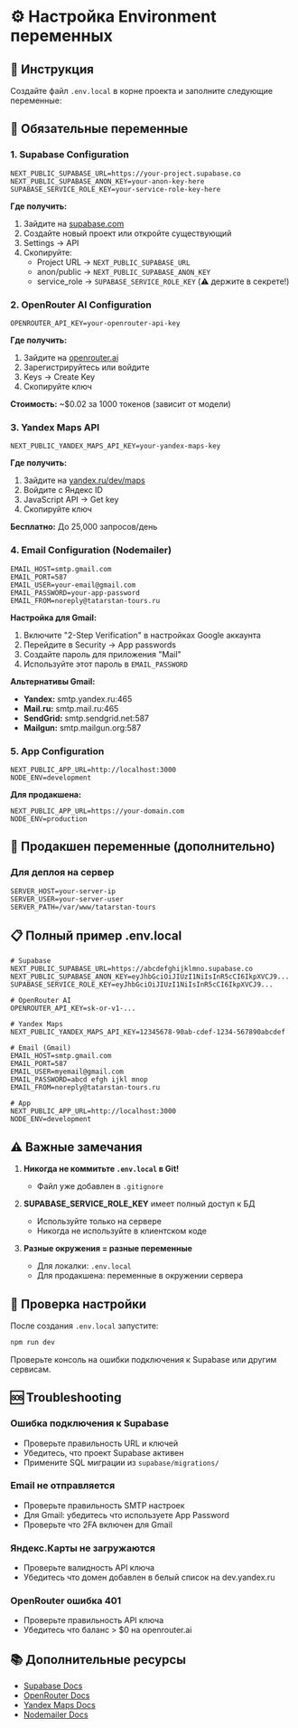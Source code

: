 # ⚙️ Настройка Environment переменных

## 📝 Инструкция

Создайте файл `.env.local` в корне проекта и заполните следующие переменные:

## 🔑 Обязательные переменные

### 1. Supabase Configuration
```env
NEXT_PUBLIC_SUPABASE_URL=https://your-project.supabase.co
NEXT_PUBLIC_SUPABASE_ANON_KEY=your-anon-key-here
SUPABASE_SERVICE_ROLE_KEY=your-service-role-key-here
```

**Где получить:**
1. Зайдите на [supabase.com](https://supabase.com)
2. Создайте новый проект или откройте существующий
3. Settings → API
4. Скопируйте:
   - Project URL → `NEXT_PUBLIC_SUPABASE_URL`
   - anon/public → `NEXT_PUBLIC_SUPABASE_ANON_KEY`
   - service_role → `SUPABASE_SERVICE_ROLE_KEY` (⚠️ держите в секрете!)

### 2. OpenRouter AI Configuration
```env
OPENROUTER_API_KEY=your-openrouter-api-key
```

**Где получить:**
1. Зайдите на [openrouter.ai](https://openrouter.ai)
2. Зарегистрируйтесь или войдите
3. Keys → Create Key
4. Скопируйте ключ

**Стоимость:** ~$0.02 за 1000 токенов (зависит от модели)

### 3. Yandex Maps API
```env
NEXT_PUBLIC_YANDEX_MAPS_API_KEY=your-yandex-maps-key
```

**Где получить:**
1. Зайдите на [yandex.ru/dev/maps](https://yandex.ru/dev/maps/)
2. Войдите с Яндекс ID
3. JavaScript API → Get key
4. Скопируйте ключ

**Бесплатно:** До 25,000 запросов/день

### 4. Email Configuration (Nodemailer)
```env
EMAIL_HOST=smtp.gmail.com
EMAIL_PORT=587
EMAIL_USER=your-email@gmail.com
EMAIL_PASSWORD=your-app-password
EMAIL_FROM=noreply@tatarstan-tours.ru
```

**Настройка для Gmail:**
1. Включите "2-Step Verification" в настройках Google аккаунта
2. Перейдите в Security → App passwords
3. Создайте пароль для приложения "Mail"
4. Используйте этот пароль в `EMAIL_PASSWORD`

**Альтернативы Gmail:**
- **Yandex:** smtp.yandex.ru:465
- **Mail.ru:** smtp.mail.ru:465
- **SendGrid:** smtp.sendgrid.net:587
- **Mailgun:** smtp.mailgun.org:587

### 5. App Configuration
```env
NEXT_PUBLIC_APP_URL=http://localhost:3000
NODE_ENV=development
```

**Для продакшена:**
```env
NEXT_PUBLIC_APP_URL=https://your-domain.com
NODE_ENV=production
```

## 🚀 Продакшен переменные (дополнительно)

### Для деплоя на сервер
```env
SERVER_HOST=your-server-ip
SERVER_USER=your-server-user
SERVER_PATH=/var/www/tatarstan-tours
```

## 📋 Полный пример .env.local

```env
# Supabase
NEXT_PUBLIC_SUPABASE_URL=https://abcdefghijklmno.supabase.co
NEXT_PUBLIC_SUPABASE_ANON_KEY=eyJhbGciOiJIUzI1NiIsInR5cCI6IkpXVCJ9...
SUPABASE_SERVICE_ROLE_KEY=eyJhbGciOiJIUzI1NiIsInR5cCI6IkpXVCJ9...

# OpenRouter AI
OPENROUTER_API_KEY=sk-or-v1-...

# Yandex Maps
NEXT_PUBLIC_YANDEX_MAPS_API_KEY=12345678-90ab-cdef-1234-567890abcdef

# Email (Gmail)
EMAIL_HOST=smtp.gmail.com
EMAIL_PORT=587
EMAIL_USER=myemail@gmail.com
EMAIL_PASSWORD=abcd efgh ijkl mnop
EMAIL_FROM=noreply@tatarstan-tours.ru

# App
NEXT_PUBLIC_APP_URL=http://localhost:3000
NODE_ENV=development
```

## ⚠️ Важные замечания

1. **Никогда не коммитьте `.env.local` в Git!**
   - Файл уже добавлен в `.gitignore`

2. **SUPABASE_SERVICE_ROLE_KEY** имеет полный доступ к БД
   - Используйте только на сервере
   - Никогда не используйте в клиентском коде

3. **Разные окружения = разные переменные**
   - Для локалки: `.env.local`
   - Для продакшена: переменные в окружении сервера

## 🔧 Проверка настройки

После создания `.env.local` запустите:

```bash
npm run dev
```

Проверьте консоль на ошибки подключения к Supabase или другим сервисам.

## 🆘 Troubleshooting

### Ошибка подключения к Supabase
- Проверьте правильность URL и ключей
- Убедитесь, что проект Supabase активен
- Примените SQL миграции из `supabase/migrations/`

### Email не отправляется
- Проверьте правильность SMTP настроек
- Для Gmail: убедитесь что используете App Password
- Проверьте что 2FA включен для Gmail

### Яндекс.Карты не загружаются
- Проверьте валидность API ключа
- Убедитесь что домен добавлен в белый список на dev.yandex.ru

### OpenRouter ошибка 401
- Проверьте правильность API ключа
- Убедитесь что баланс > $0 на openrouter.ai

## 📚 Дополнительные ресурсы

- [Supabase Docs](https://supabase.com/docs)
- [OpenRouter Docs](https://openrouter.ai/docs)
- [Yandex Maps Docs](https://yandex.ru/dev/maps/jsapi/doc/2.1/)
- [Nodemailer Docs](https://nodemailer.com/about/)

